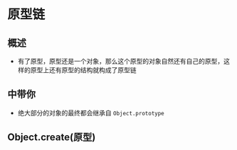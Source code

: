 # 原型链

## 概述

+ 有了原型，原型还是一个对象，那么这个原型的对象自然还有自己的原型，这样的原型上还有原型的结构就构成了原型链

## 中带你

+ 绝大部分的对象的最终都会继承自 `Object.prototype`

## Object.create(原型)
